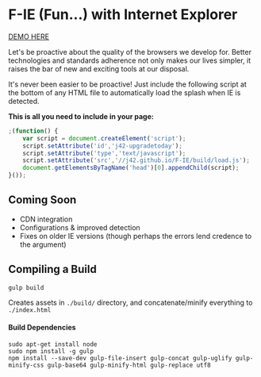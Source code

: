 # F-IE (Fun...) with Internet Explorer

[DEMO HERE](https://j42.github.io/F-IE)

Let's be proactive about the quality of the browsers we develop for.  Better technologies and standards adherence not only makes our lives simpler, it raises the bar of new and exciting tools at our disposal.

It's never been easier to be proactive!  Just include the following script at the bottom of any HTML file to automatically load the splash when IE is detected.

**This is all you need to include in your page:**

```javascript
;(function() {
	var script = document.createElement('script');
	script.setAttribute('id','j42-upgradetoday');
	script.setAttribute('type','text/javascript');
	script.setAttribute('src','//j42.github.io/F-IE/build/load.js');
	document.getElementsByTagName('head')[0].appendChild(script);
}());
```


## Coming Soon

- CDN integration
- Configurations & improved detection
- Fixes on older IE versions (though perhaps the errors lend credence to the argument)


## Compiling a Build

	gulp build

Creates assets in `./build/` directory, and concatenate/minify everything to `./index.html`

#### Build Dependencies

	sudo apt-get install node
	sudo npm install -g gulp
	npm install --save-dev gulp-file-insert gulp-concat gulp-uglify gulp-minify-css gulp-base64 gulp-minify-html gulp-replace utf8